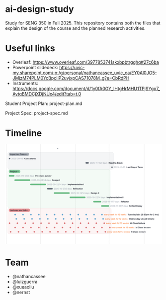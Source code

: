 # ai-design-study

Study for SENG 350 in Fall 2025. This repository contains both the files that explain the design of the course and the planned research activities. 

# Useful links

- Overleaf: https://www.overleaf.com/3977853741skxbpbtrgghq#27c6ba
- Powerpoint slidedeck: https://uvic-my.sharepoint.com/:p:/g/personal/nathancassee_uvic_ca/EY0Al0JO5-JMjzM74PLM0YcBpcIlP2uvjxpCAS71078M_g?e=CbRdPH 
- Instruments: https://docs.google.com/document/d/1y0fA0GY_lHtgHrMHU1TPjSYgo7_AytqBMDCjXDjNUx4/edit?tab=t.0 

Student Project Plan: project-plan.md

Project Spec: project-spec.md

# Timeline
![](gantt.png)

# Team
- @nathancassee
- @luizguerra
- @xueaoliu
- @nernst

